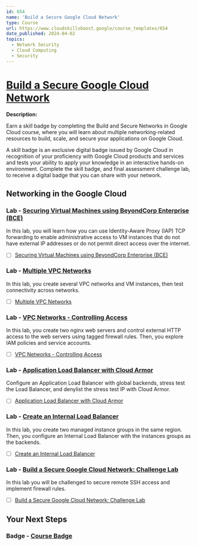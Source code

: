 ```yaml
---
id: 654
name: 'Build a Secure Google Cloud Network'
type: Course
url: https://www.cloudskillsboost.google/course_templates/654
date_published: 2024-04-02
topics:
  - Network Security
  - Cloud Computing
  - Security
---
```


# [Build a Secure Google Cloud Network](https://www.cloudskillsboost.google/course_templates/654)

**Description:**

Earn a skill badge by completing the Build and Secure Networks in Google Cloud course, where you will learn about multiple networking-related resources to build, scale, and secure your applications on Google Cloud.

A skill badge is an exclusive digital badge issued by Google Cloud in recognition of your proficiency with Google Cloud products and services and tests your ability to apply your knowledge in an interactive hands-on environment. Complete the skill badge, and final assessment challenge lab, to receive a digital badge that you can share with your network.

## Networking in the Google Cloud

### Lab - [Securing Virtual Machines using BeyondCorp Enterprise (BCE)](https://www.cloudskillsboost.google/course_templates/654/labs/464656)

In this lab, you will learn how you can use Identity-Aware Proxy (IAP) TCP forwarding to enable administrative access to VM instances that do not have external IP addresses or do not permit direct access over the internet.

* [ ] [Securing Virtual Machines using BeyondCorp Enterprise (BCE)](../labs/Securing-Virtual-Machines-using-BeyondCorp-Enterprise-(BCE).md)

### Lab - [Multiple VPC Networks](https://www.cloudskillsboost.google/course_templates/654/labs/464657)

In this lab, you create several VPC networks and VM instances, then test connectivity across networks.

* [ ] [Multiple VPC Networks](../labs/Multiple-VPC-Networks.md)

### Lab - [VPC Networks - Controlling Access](https://www.cloudskillsboost.google/course_templates/654/labs/464658)

In this lab, you create two nginx web servers and control external HTTP access to the web servers using tagged firewall rules. Then, you explore IAM policies and service accounts.

* [ ] [VPC Networks - Controlling Access](../labs/VPC-Networks-Controlling-Access.md)

### Lab - [Application Load Balancer with Cloud Armor](https://www.cloudskillsboost.google/course_templates/654/labs/464659)

Configure an Application Load Balancer with global backends, stress test the Load Balancer, and denylist the stress test IP with Cloud Armor.

* [ ] [Application Load Balancer with Cloud Armor](../labs/Application-Load-Balancer-with-Cloud-Armor.md)

### Lab - [Create an Internal Load Balancer](https://www.cloudskillsboost.google/course_templates/654/labs/464660)

In this lab, you create two managed instance groups in the same region. Then, you configure an Internal Load Balancer with the instances groups as the backends.

* [ ] [Create an Internal Load Balancer](../labs/Create-an-Internal-Load-Balancer.md)

### Lab - [Build a Secure Google Cloud Network: Challenge Lab](https://www.cloudskillsboost.google/course_templates/654/labs/464661)

In this lab you will be challenged to secure remote SSH access and implement firewall rules.

* [ ] [Build a Secure Google Cloud Network: Challenge Lab](../labs/Build-a-Secure-Google-Cloud-Network-Challenge-Lab.md)

## Your Next Steps

### Badge - [Course Badge](https://www.cloudskillsboost.google)
